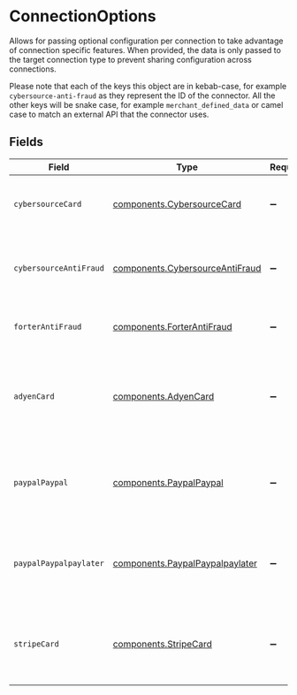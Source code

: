 # ConnectionOptions

Allows for passing optional configuration per connection to take
advantage of connection specific features. When provided, the data
is only passed to the target connection type to prevent sharing
configuration across connections.

Please note that each of the keys this object are in kebab-case, for
example `cybersource-anti-fraud` as they represent the ID of the
connector. All the other keys will be snake case, for example
`merchant_defined_data` or camel case to match an external API that the
connector uses.


## Fields

| Field                                                                               | Type                                                                                | Required                                                                            | Description                                                                         |
| ----------------------------------------------------------------------------------- | ----------------------------------------------------------------------------------- | ----------------------------------------------------------------------------------- | ----------------------------------------------------------------------------------- |
| `cybersourceCard`                                                                   | [components.CybersourceCard](../../models/components/cybersourcecard.md)            | :heavy_minus_sign:                                                                  | Additional options for Cybersource payment gateway.                                 |
| `cybersourceAntiFraud`                                                              | [components.CybersourceAntiFraud](../../models/components/cybersourceantifraud.md)  | :heavy_minus_sign:                                                                  | Additional options for Cybersource Decision Manager (anti-fraud).                   |
| `forterAntiFraud`                                                                   | [components.ForterAntiFraud](../../models/components/forterantifraud.md)            | :heavy_minus_sign:                                                                  | Additional options for Forter (anti-fraud).                                         |
| `adyenCard`                                                                         | [components.AdyenCard](../../models/components/adyencard.md)                        | :heavy_minus_sign:                                                                  | Additional options to be passed through to Adyen when processing<br/>card transactions. |
| `paypalPaypal`                                                                      | [components.PaypalPaypal](../../models/components/paypalpaypal.md)                  | :heavy_minus_sign:                                                                  | Additional options to be passed through to PayPal when processing<br/>transactions. |
| `paypalPaypalpaylater`                                                              | [components.PaypalPaypalpaylater](../../models/components/paypalpaypalpaylater.md)  | :heavy_minus_sign:                                                                  | Additional options to be passed through to PayPal when processing<br/>transactions. |
| `stripeCard`                                                                        | [components.StripeCard](../../models/components/stripecard.md)                      | :heavy_minus_sign:                                                                  | Additional options to be passed through to Stripe when processing<br/>transactions. |